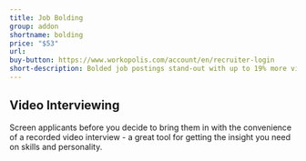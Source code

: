 ```yaml
---
title: Job Bolding
group: addon
shortname: bolding
price: "$53"
url: 
buy-button: https://www.workopolis.com/account/en/recruiter-login
short-description: Bolded job postings stand-out with up to 19% more views.
---
```


## Video Interviewing

Screen applicants before you decide to bring them in with the convenience of a recorded video interview - a great tool for getting the insight you need on skills and personality.
